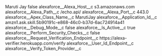 <?xml version="1.0" encoding="UTF-8"?>
<CustomMetadata xmlns="http://soap.sforce.com/2006/04/metadata" xmlns:xsi="http://www.w3.org/2001/XMLSchema-instance" xmlns:xsd="http://www.w3.org/2001/XMLSchema">
    <label>Maruti Jay</label>
    <protected>false</protected>
    <values>
        <field>alexaforce__Alexa_Host__c</field>
        <value xsi:type="xsd:string">s3.amazonaws.com</value>
    </values>
    <values>
        <field>alexaforce__Alexa_Path__c</field>
        <value xsi:type="xsd:string">/echo.api/</value>
    </values>
    <values>
        <field>alexaforce__Alexa_Port__c</field>
        <value xsi:type="xsd:double">443.0</value>
    </values>
    <values>
        <field>alexaforce__Apex_Class_Name__c</field>
        <value xsi:type="xsd:string">MarutiJay</value>
    </values>
    <values>
        <field>alexaforce__Application_Id__c</field>
        <value xsi:type="xsd:string">amzn1.ask.skill.5b90191c-e868-46c0-b37d-6ac724914a41</value>
    </values>
    <values>
        <field>alexaforce__Debug_Mode__c</field>
        <value xsi:type="xsd:boolean">false</value>
    </values>
    <values>
        <field>alexaforce__Is_Active__c</field>
        <value xsi:type="xsd:boolean">true</value>
    </values>
    <values>
        <field>alexaforce__Perform_Security_Checks__c</field>
        <value xsi:type="xsd:boolean">false</value>
    </values>
    <values>
        <field>alexaforce__Request_Verification_Endpoint__c</field>
        <value xsi:type="xsd:string">https://alexa-verifier.herokuapp.com/verify</value>
    </values>
    <values>
        <field>alexaforce__User_Id_Endpoint__c</field>
        <value xsi:nil="true"/>
    </values>
    <values>
        <field>alexaforce__Verify_Token_Provider__c</field>
        <value xsi:nil="true"/>
    </values>
</CustomMetadata>

